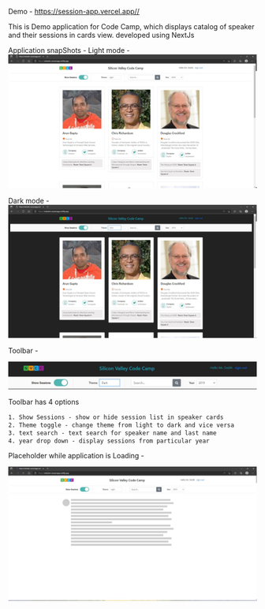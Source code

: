 Demo - https://session-app.vercel.app//

This is Demo application for Code Camp, which displays catalog of speaker and their sessions
in cards view. developed using NextJs

Application snapShots -
Light mode -
![Alt text](screenshots/lightmode.JPG?raw=true "Title")

Dark mode -
![Alt text](screenshots/darkmode.JPG?raw=true "Title")

Toolbar - 

![Alt text](screenshots/toolbar.JPG?raw=true "Title")

Toolbar has 4 options

    1. Show Sessions - show or hide session list in speaker cards
    2. Theme toggle - change theme from light to dark and vice versa
    3. text search - text search for speaker name and last name
    4. year drop down - display sessions from particular year

Placeholder while application is Loading -

![Alt text](screenshots/placeholder.JPG?raw=true "Title")